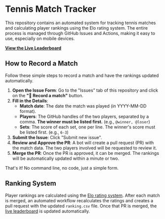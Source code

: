 # Tennis Match Tracker

This repository contains an automated system for tracking tennis matches and calculating player rankings using the Elo rating system. The entire process is managed through GitHub Issues and Actions, making it easy to use, especially on mobile devices.

[**View the Live Leaderboard**](https://stonehenge-collective.github.io/sc-tennis-league)

## How to Record a Match

Follow these simple steps to record a match and have the rankings updated automatically.

1. **Open the Issue Form**: Go to the "Issues" tab of this repository and click on the **"🎾 Record a match"** button.
2. **Fill in the Details**:
    - **Match date**: The date the match was played (in YYYY-MM-DD format).
    - **Players**: The GitHub handles of the two players, separated by a comma. **The winner must be listed first.** (e.g., `@winner, @loser`)
    - **Sets**: The score of each set, one per line. The winner's score must be listed first. (e.g., `6-3`)
3. **Submit the Issue**: Click "Submit new issue".
4. **Review and Approve the PR**: A bot will create a pull request (PR) with the match data. The two players involved will be requested to review it.
5. **Merge the PR**: Once the PR is approved, it can be merged. The rankings will be automatically updated within a minute or two.

That's it! No command line, no code, just a simple form.

## Ranking System

Player rankings are calculated using the [Elo rating system](https://en.wikipedia.org/wiki/Elo_rating_system). After each match is merged, an automated workflow recalculates the ratings and creates a pull request with the updated `ranking.csv` file. Once that PR is merged, the [live leaderboard](https://stonehenge-collective.github.io/sc-tenis-league) is updated automatically.

